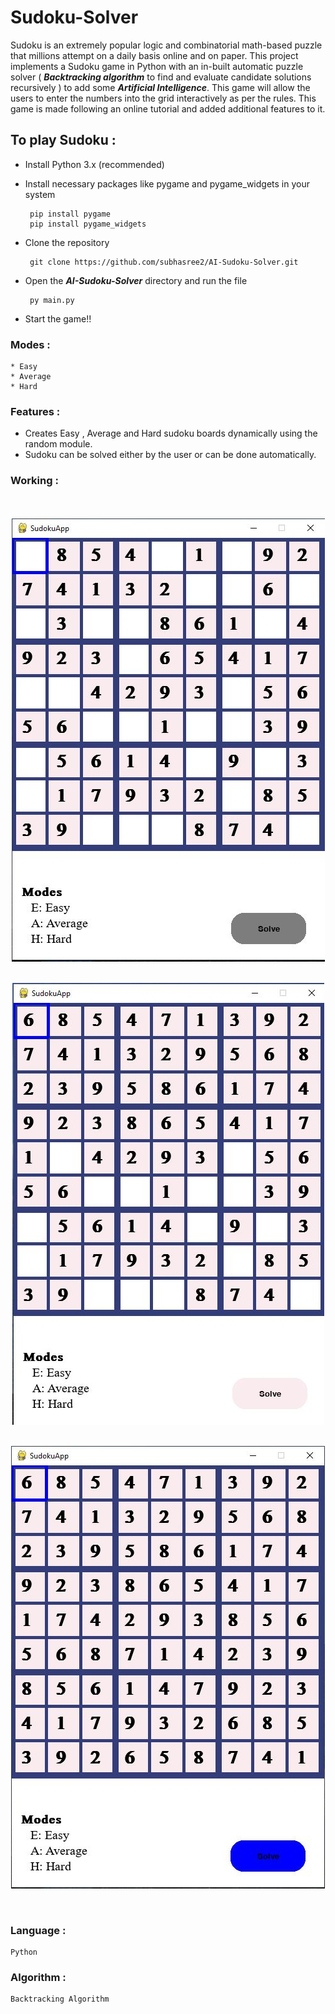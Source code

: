 # Sudoku-Solver
 
Sudoku is an extremely popular logic and combinatorial math-based puzzle that millions attempt on a daily basis online and on paper. This project implements a Sudoku game in Python with an in-built automatic puzzle solver ( ***Backtracking algorithm*** to find and evaluate candidate solutions recursively ) to add some ***Artificial Intelligence***. This game will allow the users to enter the numbers into the grid interactively as per the rules. This game is made following an online tutorial and added additional features to it.

To play Sudoku : 
-------------------------------------------------------------------------------------------
* Install Python 3.x (recommended)
* Install necessary packages like pygame and pygame_widgets in your system

       pip install pygame
       pip install pygame_widgets
 
* Clone the repository 

       git clone https://github.com/subhasree2/AI-Sudoku-Solver.git 
* Open the ***AI-Sudoku-Solver*** directory and run the file 
       
       py main.py
* Start the game!!

### Modes : 
    * Easy 
    * Average
    * Hard
  
### Features :
* Creates Easy , Average and Hard sudoku boards dynamically using the random module.
* Sudoku can be solved either by the user or can be done automatically.

### Working :
<br>
<br>
<div align="center"><img src="Capture.JPG" align="center" /></div>
<br /><br>
<div align="center"><img src="Capture1.JPG" align="center" /></div>
<br /><br>
<div align="center"><img src="Capture3.JPG" align="center" /></div>
<br /><br>

### Language : 
    Python 

### Algorithm :
    Backtracking Algorithm
